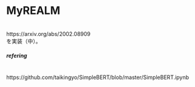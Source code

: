 # MyREALM
<br>
https://arxiv.org/abs/2002.08909
<br>を実装（中）。

##### refering
<br>
https://github.com/taikingyo/SimpleBERT/blob/master/SimpleBERT.ipynb
